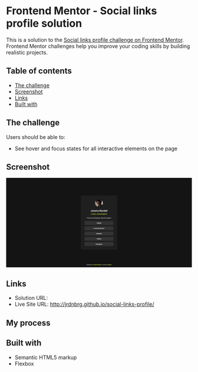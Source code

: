# Frontend Mentor - Social links profile solution

This is a solution to the [Social links profile challenge on Frontend Mentor](https://www.frontendmentor.io/challenges/social-links-profile-UG32l9m6dQ). Frontend Mentor challenges help you improve your coding skills by building realistic projects. 

## Table of contents

- [The challenge](#the-challenge)
- [Screenshot](#screenshot)
- [Links](#links)
- [Built with](#built-with)

## The challenge

Users should be able to:

- See hover and focus states for all interactive elements on the page

## Screenshot

![](./screenshot.png)

## Links

- Solution URL:
- Live Site URL: http://jrdnbrg.github.io/social-links-profile/

## My process

## Built with

- Semantic HTML5 markup
- Flexbox